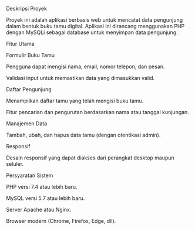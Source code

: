Deskripsi Proyek

Proyek ini adalah aplikasi berbasis web untuk mencatat data pengunjung dalam bentuk buku tamu digital. Aplikasi ini dirancang menggunakan PHP dengan MySQLi sebagai database untuk menyimpan data pengunjung.

Fitur Utama

Formulir Buku Tamu

Pengguna dapat mengisi nama, email, nomor telepon, dan pesan.

Validasi input untuk memastikan data yang dimasukkan valid.

Daftar Pengunjung

Menampilkan daftar tamu yang telah mengisi buku tamu.

Fitur pencarian dan pengurutan berdasarkan nama atau tanggal kunjungan.

Manajemen Data

Tambah, ubah, dan hapus data tamu (dengan otentikasi admin).

Responsif

Desain responsif yang dapat diakses dari perangkat desktop maupun seluler.

Persyaratan Sistem

PHP versi 7.4 atau lebih baru.

MySQL versi 5.7 atau lebih baru.

Server Apache atau Nginx.

Browser modern (Chrome, Firefox, Edge, dll).
